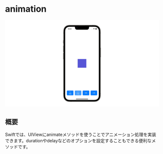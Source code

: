 # animation
![animation](animation.gif)

## 概要
Swiftでは、UIViewにanimateメソッドを使うことでアニメーション処理を実装できます。durationやdelayなどのオプションを設定することもできる便利なメソッドです。
